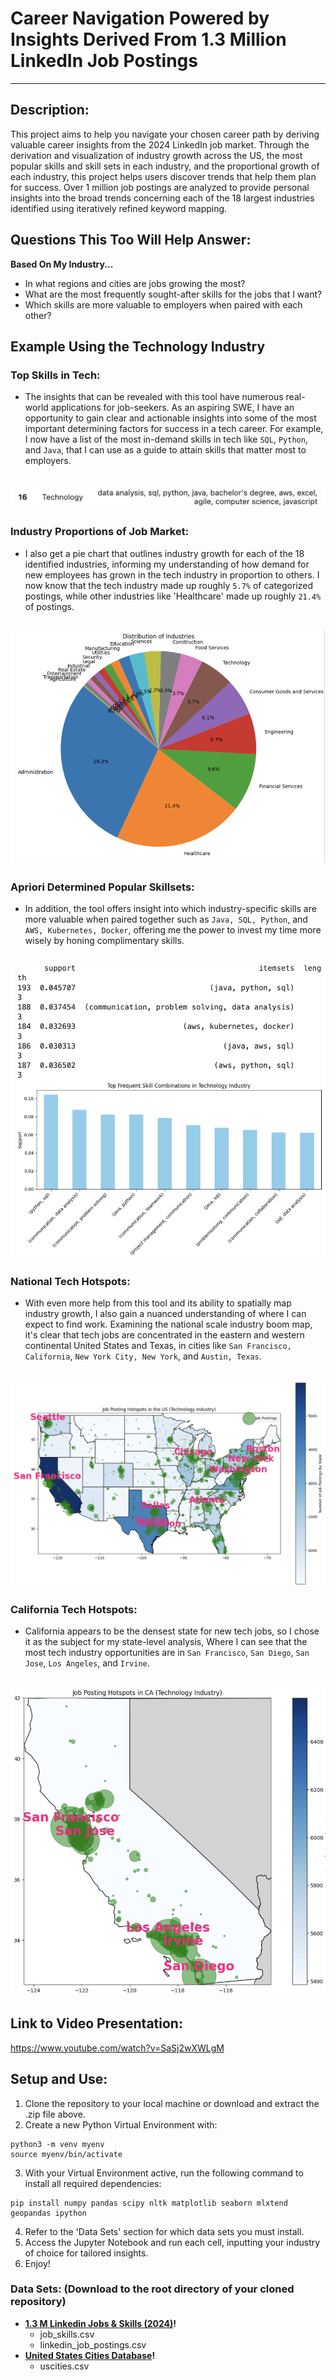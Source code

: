 # Career Navigation Powered by Insights Derived From 1.3 Million LinkedIn Job Postings
---

## Description:
This project aims to help you navigate your chosen career path by deriving valuable career insights from the 2024 LinkedIn job market. Through the derivation and visualization of industry growth across the US, the most popular skills and skill sets in each industry, and the proportional growth of each industry, this project helps users discover trends that help them plan for success. Over 1 million job postings are analyzed to provide personal insights into the broad trends concerning each of the 18 largest industries identified using iteratively refined keyword mapping.

## Questions This Too Will Help Answer:
**Based On My Industry...**
- In what regions and cities are jobs growing the most?
- What are the most frequently sought-after skills for the jobs that I want?
- Which skills are more valuable to employers when paired with each other?

## Example Using the Technology Industry
### Top Skills in Tech:
- The insights that can be revealed with this tool have numerous real-world applications for job-seekers. As an aspiring SWE, I have an opportunity to gain clear and actionable insights into some of the most important determining factors for success in a tech career. For example, I now have a list of the most in-demand skills in tech like `SQL`, `Python`, and `Java`, that I can use as a guide to attain skills that matter most to employers.

![Top Tech Skills](./Graphs/techSkills.png)
---
### Industry Proportions of Job Market:
- I also get a pie chart that outlines industry growth for each of the 18 identified industries, informing my understanding of how demand for new employees has grown in the tech industry in proportion to others. I now know that the tech industry made up roughly `5.7%` of categorized postings, while other industries like 'Healthcare' made up roughly `21.4%` of postings.

![Pie Chart](./Graphs/pie.png)
---
### Apriori Determined Popular Skillsets:
- In addition, the tool offers insight into which industry-specific skills are more valuable when paired together such as `Java, SQL, Python`, and `AWS, Kubernetes, Docker`, offering me the power to invest my time more wisely by honing complimentary skills.

![Apriori](./Graphs/techApriori.png)
---
### National Tech Hotspots:
-  With even more help from this tool and its ability to spatially map industry growth, I also gain a nuanced understanding of where I can expect to find work. Examining the national scale industry boom map, it's clear that tech jobs are concentrated in the eastern and western continental United States and Texas, in cities like `San Francisco, California`, `New York City, New York`, and `Austin, Texas`.

![National Hotspots](./Graphs/UShotspots.png)
---
### California Tech Hotspots:
- California appears to be the densest state for new tech jobs, so I chose it as the subject for my state-level analysis, Where I can see that the most tech industry opportunities are in `San Francisco`, `San Diego`, `San Jose`, `Los Angeles`, and `Irvine`.

![California Hotspots](./Graphs/CAhotspots.png)
---

## Link to Video Presentation:
https://www.youtube.com/watch?v=SaSj2wXWLgM

## Setup and Use:
1. Clone the repository to your local machine or download and extract the .zip file above.
2. Create a new Python Virtual Environment with:

```
python3 -m venv myenv
source myenv/bin/activate
```
3. With your Virtual Environment active, run the following command to install all required dependencies:
```
pip install numpy pandas scipy nltk matplotlib seaborn mlxtend geopandas ipython
```
4. Refer to the 'Data Sets' section for which data sets you must install.
5. Access the Jupyter Notebook and run each cell, inputting your industry of choice for tailored insights.
6. Enjoy!

### Data Sets: (Download to the root directory of your cloned repository)
- **[1.3 M Linkedin Jobs & Skills (2024)](https://www.kaggle.com/datasets/asaniczka/1-3m-linkedin-jobs-and-skills-2024)!**
    - job_skills.csv
    - linkedin_job_postings.csv
- **[United States Cities Database](https://simplemaps.com/data/us-cities)!**
    - uscities.csv
